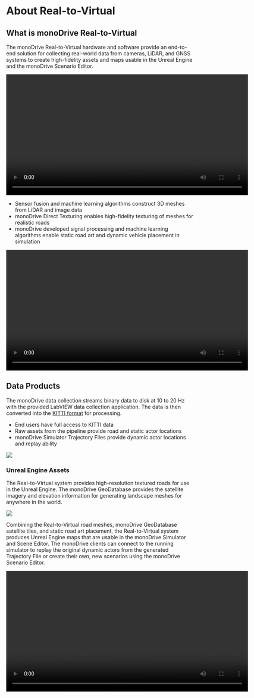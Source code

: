 # About Real-to-Virtual

## What is monoDrive Real-to-Virtual

The monoDrive Real-to-Virtual hardware and software provide an end-to-end 
solution for collecting real-world data from cameras, LiDAR, and GNSS systems
to create high-fidelity assets and maps usable in the Unreal Engine and the 
monoDrive Scenario Editor.

<video width=650px autoplay loop>
    <source src="http://cdn.monodrive.io/readthedocs/r2v_comparison_converted.mp4" type="video/webm">
</video>

* Sensor fusion and machine learning algorithms construct 3D meshes from LiDAR and image data
* monoDrive Direct Texturing enables high-fidelity texturing of meshes for realistic roads
* monoDrive developed signal processing and machine learning algorithms enable static road art and dynamic vehicle placement in simulation

<video width=650px autoplay loop>
    <source src="http://cdn.monodrive.io/readthedocs/dynamic_actor_tracking_converted.mp4" type="video/webm">
</video>

## Data Products

The monoDrive data collection streams binary data to disk at 10 to 20 Hz with
the provided LabVIEW data collection application. The data is then converted
into the [KITTI format](http://www.cvlibs.net/datasets/kitti/raw_data.php) for 
processing.

* End users have full access to KITTI data
* Raw assets from the pipeline provide road and static actor locations
* monoDrive Simulator Trajectory Files provide dynamic actor locations and replay ability

<div class="img_container">
    <img class='wide_img' src="../imgs/r2v_data_products.png"/>
</div>

### Unreal Engine Assets

The Real-to-Virtual system provides high-resolution textured roads for use in 
the Unreal Engine. The monoDrive GeoDatabase provides the satellite imagery
and elevation information for generating landscape meshes for anywhere in
the world. 

<div class="img_container">
    <img class='wide_img' src="../imgs/r2v_ue4_images.png"/>
</div>

Combining the Real-to-Virtual road meshes, monoDrive GeoDatabase satellite 
tiles, and static road art placement, the Real-to-Virtual system produces
Unreal Engine maps that are usable in the monoDrive Simulator and Scene Editor.
The monoDrive clients can connect to the running simulator to replay the 
original dynamic actors from the generated Trajectory File or create their own,
new scenarios using the monoDrive Scenario Editor.

<video width=650px autoplay loop>
    <source src="http://cdn.monodrive.io/readthedocs/r2v_ue4_sim_converted.mp4" type="video/webm">
</video>